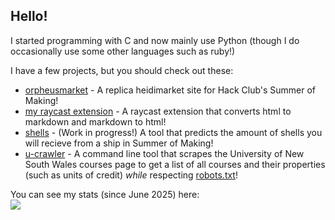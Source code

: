 ## Hello!

I started programming with C and now mainly use Python (though I do occasionally use some other languages such as ruby!)

I have a few projects, but you should check out these:

* [orpheusmarket](https://github.com/DaBlower/orpheusmarket) - A replica heidimarket site for Hack Club's Summer of Making!
* [my raycast extension](https://github.com/DaBlower/markdown-to-html-raycast) - A raycast extension that converts html to markdown and markdown to html!
* [shells](https://github.com/DaBlower/shells) - (Work in progress!) A tool that predicts the amount of shells you will recieve from a ship in Summer of Making!
* [u-crawler](https://github.com/DaBlower/u-crawler) - A command line tool that scrapes the University of New South Wales courses page to get a list of all courses and their properties (such as units of credit) *while* respecting [robots.txt](https://www.cloudflare.com/en-gb/learning/bots/what-is-robots-txt/)!

You can see my stats (since June 2025) here:
<br>
![](https://github-readme-stats.hackclub.dev/api/wakatime?username=8989&api_domain=hackatime.hackclub.com&&custom_title=Hackatime+Stats&layout=compact&cache_seconds=0&langs_count=8&theme=dark)
